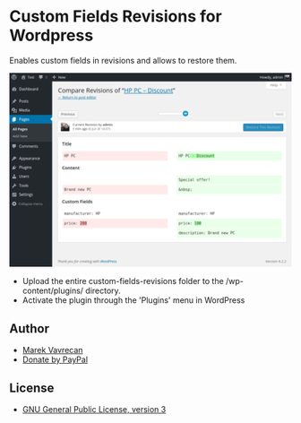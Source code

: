 # Custom Fields Revisions for Wordpress
Enables custom fields in revisions and allows to restore them.

<img src="assets/screenshot-1.png" />

- Upload the entire custom-fields-revisions folder to the /wp-content/plugins/ directory.
- Activate the plugin through the 'Plugins' menu in WordPress

## Author
- [Marek Vavrecan](mailto:vavrecan@gmail.com)
- [Donate by PayPal](https://www.paypal.me/vavrecan)

## License
- [GNU General Public License, version 3](http://www.gnu.org/licenses/gpl-3.0.html)
